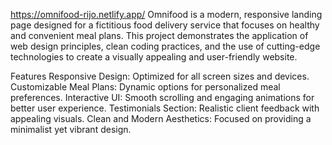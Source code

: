 https://omnifood-rijo.netlify.app/ 
Omnifood is a modern, responsive landing page designed for a fictitious food delivery service that focuses on healthy and convenient meal plans. This project demonstrates the application of web design principles, clean coding practices, and the use of cutting-edge technologies to create a visually appealing and user-friendly website.

Features
Responsive Design: Optimized for all screen sizes and devices.
Customizable Meal Plans: Dynamic options for personalized meal preferences.
Interactive UI: Smooth scrolling and engaging animations for better user experience.
Testimonials Section: Realistic client feedback with appealing visuals.
Clean and Modern Aesthetics: Focused on providing a minimalist yet vibrant design.
